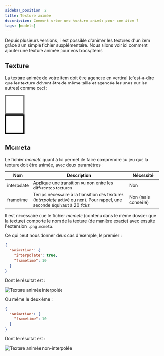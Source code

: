 ```yaml
---
sidebar_position: 2
title: Texture animée
description: Comment créer une texture animée pour son item ?
tags: [models]
---
```


Depuis plusieurs versions, il est possible d'animer les textures d'un item grâce à un simple fichier supplémentaire. Nous allons voir ici comment ajouter une texture animée pour vos blocs/items.

## Texture

La texture animée de votre item doit être agencée en vertical (c'est-à-dire que les texture doivent être de même taille et agencée les unes sur les autres) comme ceci :

![Exemple de texture](/img/docs/animated-texture/example-texture.png)

## Mcmeta

Le fichier _mcmeta_ quant à lui permet de faire comprendre au jeu que la texture doit être animée, avec deux paramètres :

| Nom         | Description                                                                                                                 | Nécessité            |
|-------------|-----------------------------------------------------------------------------------------------------------------------------|----------------------|
| interpolate | Applique une transition ou non entre les différentes textures                                                               | Non                  |
| frametime   | Temps nécessaire à la transition des textures (_interpolate_ activé ou non). Pour rappel, une seconde équivaut à 20 _ticks_ | Non (mais conseillé) |

Il est nécessaire que le fichier _mcmeta_ (contenu dans le même dossier que la texture) comporte le nom de la texture (de manière exacte) avec ensuite l'extension `.png.mcmeta`.

Ce qui peut nous donner deux cas d'exemple, le premier :

```json
{
  "animation": {
    "interpolate": true,
    "frametime": 10
  }
}
```
Dont le résultat est :

![Texture animée interpolée](/img/docs/animated-texture/interpolate.GIF)

Ou même le deuxième :

```json
{
  "animation": {
    "frametime": 10
  }
}
```

Dont le résultat est :

![Texture animée non-interpolée](/img/docs/animated-texture/non-interpolate.GIF)